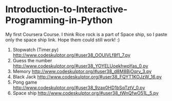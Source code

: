 # Introduction-to-Interactive-Programming-in-Python
My first Coursera Course. I think Rice rock is a part of Space ship, so I paste only the space ship link. Hope them could still work! :)

1. Stopwatch (Timer.py)   http://www.codeskulptor.org/#user38_OOUlVLf8f1_7.py
2. Guess the number       http://www.codeskulptor.org/#user38_YOYELUoekhwpYas_0.py
3. Memory                 http://www.codeskulptor.org/#user38_d8M8BjOqrv_3.py
4. Black Jack             http://www.codeskulptor.org/#user38_FQYT1KOJzW_16.py
5. Pong game              http://www.codeskulptor.org/#user38_9zax0HD1bSqTztV_0.py
6. Space ship             http://www.codeskulptor.org/#user38_tWnQfwO51L_5.py
